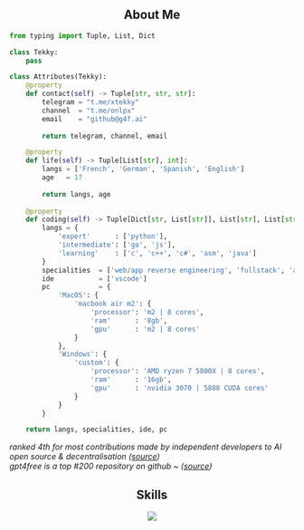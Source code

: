 <!-- <p align="center">
    <img alt="" src=https://img.shields.io/github/stars/xtekky?style=for-the-badge&?affiliations=OWNER%2CCOLLABORATOR />
    <img alt="" src=https://komarev.com/ghpvc/?username=xtekky&style=for-the-badge />
</p> -->


<h2 align="center">About Me </h2>

```python
from typing import Tuple, List, Dict

class Tekky:
    pass

class Attributes(Tekky):
    @property
    def contact(self) -> Tuple[str, str, str]:
        telegram = "t.me/xtekky"
        channel  = "t.me/onlpx"
        email    = "github@g4f.ai"
	    
        return telegram, channel, email

    @property
    def life(self) -> Tuple[List[str], int]:
        langs = ['French', 'German', 'Spanish', 'English']
        age   = 17
		
        return langs, age
	
    @property
    def coding(self) -> Tuple[Dict[str, List[str]], List[str], List[str], Dict[str]]:
        langs = {
            'expert'      : ['python'],
            'intermediate': ['go', 'js'],
            'learning'    : ['c', 'c++', 'c#', 'asm', 'java']
        }
        specialities  = ['web/app reverse engineering', 'fullstack', 'ai']
        ide           = ['vscode']
        pc            = {
            'MacOS': {
                'macbook air m2': {
                    'processor': 'm2 | 8 cores',
                    'ram'      : '8gb',
                    'gpu'      : 'm2 | 8 cores'
                }
            },
            'Windows': {
                'custom': {
                    'processor': 'AMD ryzen 7 5800X | 8 cores',
                    'ram'      : '16gb',
                    'gpu'      : 'nvidia 3070 | 5888 CUDA cores'
                }
            }
        }

	return langs, specialities, ide, pc
```

_ranked 4th for most contributions made by independent developers to AI open source & decentralisation ([source](https://huyenchip.com/2024/03/14/ai-oss.html))_   
_gpt4free is a top #200 repository on github ~ ([source](https://top1000repos.com/))_

<h2 align="center">Skills </h2>

<p align="center">
  <a href="https://skillicons.dev">
    <img src="https://skillicons.dev/icons?i=python,golang,vscode,androidstudio,c,cs,cpp,js,css,html" />
  </a>
</p>

<p href="https://discord.gg/onlp" align="center">
    <img alt="" src="https://github-readme-stats.vercel.app/api?username=xtekky&theme=tokyonight&show_icons=true">
</p>

<p href="https://discord.gg/onlp" align="center">
    <img alt="" src=https://lanyard.cnrad.dev/api/1115378147630788618/>
</p>
